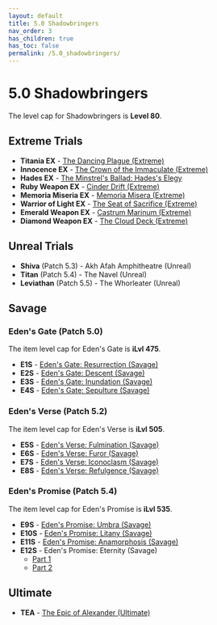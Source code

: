 ```yaml
---
layout: default
title: 5.0 Shadowbringers
nav_order: 3
has_children: true
has_toc: false
permalink: /5.0_shadowbringers/
---
```


# 5.0 Shadowbringers

The level cap for Shadowbringers is **Level 80**.

## Extreme Trials

- **Titania EX** - [The Dancing Plague (Extreme)](extreme_trials/titania)
- **Innocence EX** - [The Crown of the Immaculate (Extreme)](extreme_trials/innocence)
- **Hades EX** - [The Minstrel's Ballad: Hades's Elegy](extreme_trials/hades)
- **Ruby Weapon EX** - [Cinder Drift (Extreme)](extreme_trials/ruby_weapon)
- **Memoria Miseria EX** - [Memoria Misera (Extreme)](extreme_trials/memoria_misera)
- **Warrior of Light EX** - [The Seat of Sacrifice (Extreme)](extreme_trials/seat_of_sacrifice)
- **Emerald Weapon EX** - [Castrum Marinum (Extreme)](extreme_trials/emerald_weapon)
- **Diamond Weapon EX** - [The Cloud Deck (Extreme)](extreme_trials/diamond_weapon)

## Unreal Trials

- **Shiva** (Patch 5.3) - Akh Afah Amphitheatre (Unreal)
- **Titan** (Patch 5.4) - The Navel (Unreal)
- **Leviathan** (Patch 5.5) - The Whorleater (Unreal)

## Savage

### Eden's Gate (Patch 5.0)

The item level cap for Eden's Gate is **iLvl 475**.

- **E1S** - [Eden's Gate: Resurrection (Savage)](savage_raids/e1s)
- **E2S** - [Eden's Gate: Descent (Savage)](savage_raids/e2s)
- **E3S** - [Eden's Gate: Inundation (Savage)](savage_raids/e3s)
- **E4S** - [Eden's Gate: Sepulture (Savage)](savage_raids/e4s)

### Eden's Verse (Patch 5.2)

The item level cap for Eden's Verse is **iLvl 505**.

- **E5S** - [Eden's Verse: Fulmination (Savage)](savage_raids/e5s)
- **E6S** - [Eden's Verse: Furor (Savage)](savage_raids/e6s)
- **E7S** - [Eden's Verse: Iconoclasm (Savage)](savage_raids/e7s)
- **E8S** - [Eden's Verse: Refulgence (Savage)](savage_raids/e8s)

### Eden's Promise (Patch 5.4)

The item level cap for Eden's Promise is **iLvl 535**.

- **E9S** - [Eden's Promise: Umbra (Savage)](savage_raids/e9s)
- **E10S** - [Eden's Promise: Litany (Savage)](savage_raids/e10s)
- **E11S** - [Eden's Promise: Anamorphosis (Savage)](savage_raids/e11s)
- **E12S** - Eden's Promise: Eternity (Savage)
	- [Part 1](savage_raids/e12s_1)
	- [Part 2](savage_raids/e12s_2)

## Ultimate

- **TEA** - [The Epic of Alexander (Ultimate)](../ultimates/tea)